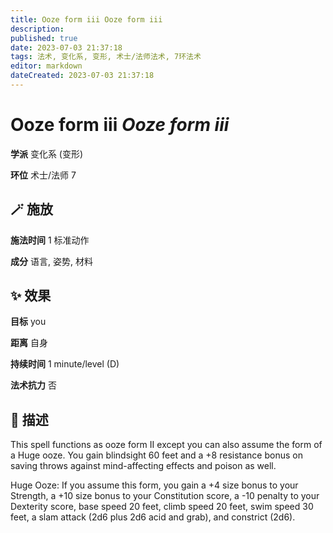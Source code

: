 ```yaml
---
title: Ooze form iii Ooze form iii
description: 
published: true
date: 2023-07-03 21:37:18
tags: 法术, 变化系, 变形, 术士/法师法术, 7环法术
editor: markdown
dateCreated: 2023-07-03 21:37:18
---
```


# **Ooze form iii** *Ooze form iii*

**学派** 变化系 (变形) 

**环位** 术士/法师 7

## 🪄 施放

**施法时间** 1 标准动作

**成分** 语言, 姿势, 材料

## ✨ 效果 

**目标** you 

**距离** 自身  

**持续时间** 1 minute/level (D) 

**法术抗力** 否

## 📖 描述

This spell functions as ooze form II except you can also assume the form of a Huge ooze. You gain blindsight 60 feet and a +8 resistance bonus on saving throws against mind-affecting effects and poison as well.

Huge Ooze: If you assume this form, you gain a +4 size bonus to your Strength, a +10 size bonus to your Constitution score, a -10 penalty to your Dexterity score, base speed 20 feet, climb speed 20 feet, swim speed 30 feet, a slam attack (2d6 plus 2d6 acid and grab), and constrict (2d6).
    
